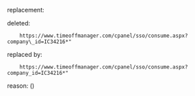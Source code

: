replacement:

deleted:

		https://www.timeoffmanager.com/cpanel/sso/consume.aspx?company\_id=IC34216*"

replaced by:

		https://www.timeoffmanager.com/cpanel/sso/consume.aspx?company_id=IC34216*"

reason: ()

